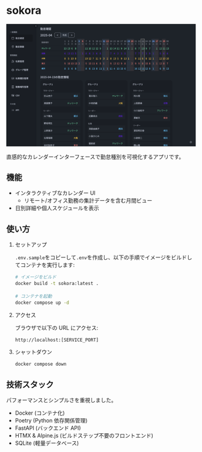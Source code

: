 # sokora

![image](docs/images/image1.png)

直感的なカレンダーインターフェースで勤怠種別を可視化するアプリです。

## 機能

- インタラクティブなカレンダー UI
  - リモート/オフィス勤務の集計データを含む月間ビュー
- 日別詳細や個人スケジュールを表示

## 使い方

1. セットアップ

   `.env.sample`をコピーして`.env`を作成し、以下の手順でイメージをビルドしてコンテナを実行します:

   ```bash
   # イメージをビルド
   docker build -t sokora:latest .

   # コンテナを起動
   docker compose up -d
   ```

2. アクセス

   ブラウザで以下の URL にアクセス:

   ```bash
   http://localhost:[SERVICE_PORT]
   ```

3. シャットダウン

   ```bash
   docker compose down
   ```

## 技術スタック

パフォーマンスとシンプルさを重視しました。

- Docker (コンテナ化)
- Poetry (Python 依存関係管理)
- FastAPI (バックエンド API)
- HTMX & Alpine.js (ビルドステップ不要のフロントエンド)
- SQLite (軽量データベース)
